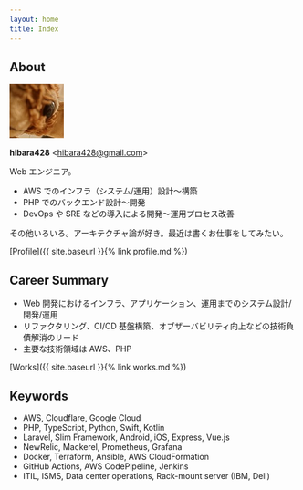 ```yaml
---
layout: home
title: Index
---
```


## About

![img/gizmo-icon.jpg](img/gizmo-icon.jpg)

**hibara428** \<hibara428@gmail.com\>

Web エンジニア。

- AWS でのインフラ（システム/運用）設計〜構築
- PHP でのバックエンド設計〜開発
- DevOps や SRE などの導入による開発〜運用プロセス改善

その他いろいろ。アーキテクチャ論が好き。最近は書くお仕事をしてみたい。

[Profile]({{ site.baseurl }}{% link profile.md %})

## Career Summary

- Web 開発におけるインフラ、アプリケーション、運用までのシステム設計/開発/運用
- リファクタリング、CI/CD 基盤構築、オブザーバビリティ向上などの技術負債解消のリード
- 主要な技術領域は AWS、PHP

[Works]({{ site.baseurl }}{% link works.md %})

## Keywords

- AWS, Cloudflare, Google Cloud
- PHP, TypeScript, Python, Swift, Kotlin
- Laravel, Slim Framework, Android, iOS, Express, Vue.js
- NewRelic, Mackerel, Prometheus, Grafana
- Docker, Terraform, Ansible, AWS CloudFormation
- GitHub Actions, AWS CodePipeline, Jenkins
- ITIL, ISMS, Data center operations, Rack-mount server (IBM, Dell)
